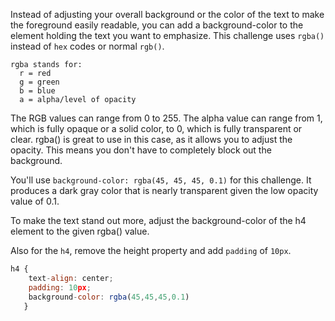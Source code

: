 Instead of adjusting your overall background or the color of the text to make the foreground easily readable, 
you can add a background-color to the element holding the text you want to emphasize. 
This challenge uses `rgba()` instead of `hex` codes or normal `rgb()`.
```
rgba stands for:
  r = red
  g = green
  b = blue
  a = alpha/level of opacity
```
The RGB values can range from 0 to 255. The alpha value can range from 1, 
which is fully opaque or a solid color, to 0, which is fully transparent or clear. rgba() is great to use in this case, 
as it allows you to adjust the opacity. This means you don't have to completely block out the background.

You'll use `background-color: rgba(45, 45, 45, 0.1)` for this challenge. 
It produces a dark gray color that is nearly transparent given the low opacity value of 0.1.


To make the text stand out more, adjust the background-color of the h4 element to the given rgba() value.

Also for the `h4`, remove the height property and add `padding` of `10px`.

```js
h4 {
    text-align: center;
    padding: 10px;
    background-color: rgba(45,45,45,0.1)
   }
